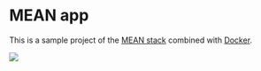# MEAN app

This is a sample project of the [MEAN stack](https://en.wikipedia.org/wiki/MEAN_(software_bundle)) combined with [Docker](https://www.docker.com/).

![](https://i.imgur.com/1idNeeN.jpg)
